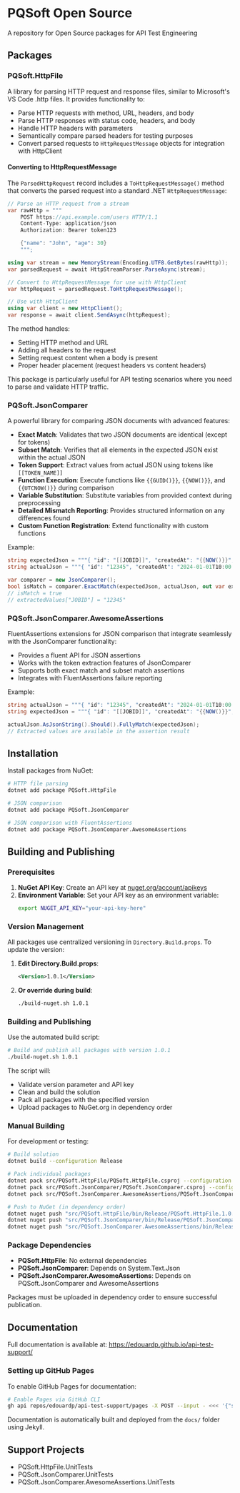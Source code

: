 # PQSoft Open Source

A repository for Open Source packages for API Test Engineering

## Packages

### PQSoft.HttpFile

A library for parsing HTTP request and response files, similar to Microsoft's
VS Code .http files. It provides functionality to:

- Parse HTTP requests with method, URL, headers, and body
- Parse HTTP responses with status code, headers, and body
- Handle HTTP headers with parameters
- Semantically compare parsed headers for testing purposes
- Convert parsed requests to `HttpRequestMessage` objects for integration
  with HttpClient

#### Converting to HttpRequestMessage

The `ParsedHttpRequest` record includes a `ToHttpRequestMessage()` method that
converts the parsed request into a standard .NET `HttpRequestMessage`:

```csharp
// Parse an HTTP request from a stream
var rawHttp = """
    POST https://api.example.com/users HTTP/1.1
    Content-Type: application/json
    Authorization: Bearer token123

    {"name": "John", "age": 30}
    """;

using var stream = new MemoryStream(Encoding.UTF8.GetBytes(rawHttp));
var parsedRequest = await HttpStreamParser.ParseAsync(stream);

// Convert to HttpRequestMessage for use with HttpClient
var httpRequest = parsedRequest.ToHttpRequestMessage();

// Use with HttpClient
using var client = new HttpClient();
var response = await client.SendAsync(httpRequest);
```

The method handles:

- Setting HTTP method and URL
- Adding all headers to the request
- Setting request content when a body is present
- Proper header placement (request headers vs content headers)

This package is particularly useful for API testing scenarios where you need to parse and validate HTTP traffic.

### PQSoft.JsonComparer

A powerful library for comparing JSON documents with advanced features:

- **Exact Match**: Validates that two JSON documents are identical (except for tokens)
- **Subset Match**: Verifies that all elements in the expected JSON exist within the actual JSON
- **Token Support**: Extract values from actual JSON using tokens like `[[TOKEN_NAME]]`
- **Function Execution**: Execute functions like `{{GUID()}}`, `{{NOW()}}`, and `{{UTCNOW()}}` during comparison
- **Variable Substitution**: Substitute variables from provided context during preprocessing
- **Detailed Mismatch Reporting**: Provides structured information on any differences found
- **Custom Function Registration**: Extend functionality with custom functions

Example:

```csharp
string expectedJson = """{ "id": "[[JOBID]]", "createdAt": "{{NOW()}}", "status": "complete" }""";
string actualJson = """{ "id": "12345", "createdAt": "2024-01-01T10:00:00.000+00:00", "status": "complete" }""";

var comparer = new JsonComparer();
bool isMatch = comparer.ExactMatch(expectedJson, actualJson, out var extractedValues, out var mismatches);
// isMatch = true
// extractedValues["JOBID"] = "12345"
```

### PQSoft.JsonComparer.AwesomeAssertions

FluentAssertions extensions for JSON comparison that integrate seamlessly with the JsonComparer functionality:

- Provides a fluent API for JSON assertions
- Works with the token extraction features of JsonComparer
- Supports both exact match and subset match assertions
- Integrates with FluentAssertions failure reporting

Example:

```csharp
string actualJson = """{ "id": "12345", "createdAt": "2024-01-01T10:00:00.000+00:00", "status": "complete" }""";
string expectedJson = """{ "id": "[[JOBID]]", "createdAt": "{{NOW()}}", "status": "complete" }""";

actualJson.AsJsonString().Should().FullyMatch(expectedJson);
// Extracted values are available in the assertion result
```

## Installation

Install packages from NuGet:

```bash
# HTTP file parsing
dotnet add package PQSoft.HttpFile

# JSON comparison
dotnet add package PQSoft.JsonComparer

# JSON comparison with FluentAssertions
dotnet add package PQSoft.JsonComparer.AwesomeAssertions
```

## Building and Publishing

### Prerequisites

1. **NuGet API Key**: Create an API key at [nuget.org/account/apikeys](https://www.nuget.org/account/apikeys)
2. **Environment Variable**: Set your API key as an environment variable:
   ```bash
   export NUGET_API_KEY="your-api-key-here"
   ```

### Version Management

All packages use centralized versioning in `Directory.Build.props`. To update the version:

1. **Edit Directory.Build.props**:
   ```xml
   <Version>1.0.1</Version>
   ```

2. **Or override during build**:
   ```bash
   ./build-nuget.sh 1.0.1
   ```

### Building and Publishing

Use the automated build script:

```bash
# Build and publish all packages with version 1.0.1
./build-nuget.sh 1.0.1
```

The script will:

- Validate version parameter and API key
- Clean and build the solution
- Pack all packages with the specified version
- Upload packages to NuGet.org in dependency order

### Manual Building

For development or testing:

```bash
# Build solution
dotnet build --configuration Release

# Pack individual packages
dotnet pack src/PQSoft.HttpFile/PQSoft.HttpFile.csproj --configuration Release -p:Version=1.0.1
dotnet pack src/PQSoft.JsonComparer/PQSoft.JsonComparer.csproj --configuration Release -p:Version=1.0.1
dotnet pack src/PQSoft.JsonComparer.AwesomeAssertions/PQSoft.JsonComparer.AwesomeAssertions.csproj --configuration Release -p:Version=1.0.1

# Push to NuGet (in dependency order)
dotnet nuget push "src/PQSoft.HttpFile/bin/Release/PQSoft.HttpFile.1.0.1.nupkg" --api-key $NUGET_API_KEY --source https://api.nuget.org/v3/index.json
dotnet nuget push "src/PQSoft.JsonComparer/bin/Release/PQSoft.JsonComparer.1.0.1.nupkg" --api-key $NUGET_API_KEY --source https://api.nuget.org/v3/index.json
dotnet nuget push "src/PQSoft.JsonComparer.AwesomeAssertions/bin/Release/PQSoft.JsonComparer.AwesomeAssertions.1.0.1.nupkg" --api-key $NUGET_API_KEY --source https://api.nuget.org/v3/index.json
```

### Package Dependencies

- **PQSoft.HttpFile**: No external dependencies
- **PQSoft.JsonComparer**: Depends on System.Text.Json
- **PQSoft.JsonComparer.AwesomeAssertions**: Depends on PQSoft.JsonComparer and AwesomeAssertions

Packages must be uploaded in dependency order to ensure successful publication.

## Documentation

Full documentation is available at: <https://edouardp.github.io/api-test-support/>

### Setting up GitHub Pages

To enable GitHub Pages for documentation:

```bash
# Enable Pages via GitHub CLI
gh api repos/edouardp/api-test-support/pages -X POST --input - <<< '{"source":{"branch":"main","path":"/docs"}}'
```

Documentation is automatically built and deployed from the `docs/` folder using Jekyll.

## Support Projects

- PQSoft.HttpFile.UnitTests
- PQSoft.JsonComparer.UnitTests
- PQSoft.JsonComparer.AwesomeAssertions.UnitTests

